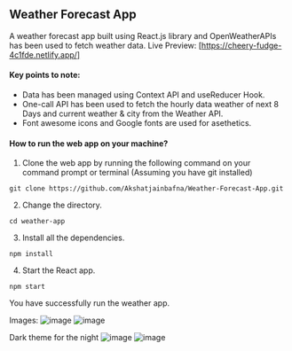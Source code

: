 ## Weather Forecast App

A weather forecast app built using React.js library and OpenWeatherAPIs has been used to fetch weather data. Live Preview: [https://cheery-fudge-4c1fde.netlify.app/]

#### Key points to note:

- Data has been managed using Context API and useReducer Hook.
- One-call API has been used to fetch the hourly data weather of next 8 Days and current weather & city from the Weather API.
- Font awesome icons and Google fonts are used for asethetics.



#### How to run the web app on your machine?

1. Clone the web app by running the following command on your command prompt or terminal (Assuming you have git installed)

`git clone https://github.com/Akshatjainbafna/Weather-Forecast-App.git`

2. Change  the directory.

`cd weather-app`

3. Install all the dependencies.

`npm install`

4. Start the React app.

`npm start`

You have successfully run the weather app.

Images: 
![image](https://github.com/Akshatjainbafna/Weather-Forecast-App/assets/86974814/ebed7515-cc77-4904-8eab-56610357bb2a)
![image](https://github.com/Akshatjainbafna/Weather-Forecast-App/assets/86974814/5db34fb9-d41f-45db-b9b6-8a672f211387)

Dark theme for the night
![image](https://github.com/Akshatjainbafna/Weather-Forecast-App/assets/86974814/8d217569-32de-4dd0-83ca-6a46dd0e54f1)
![image](https://github.com/Akshatjainbafna/Weather-Forecast-App/assets/86974814/a5102729-6403-4ab2-bf5d-03cf95e38c6c)



